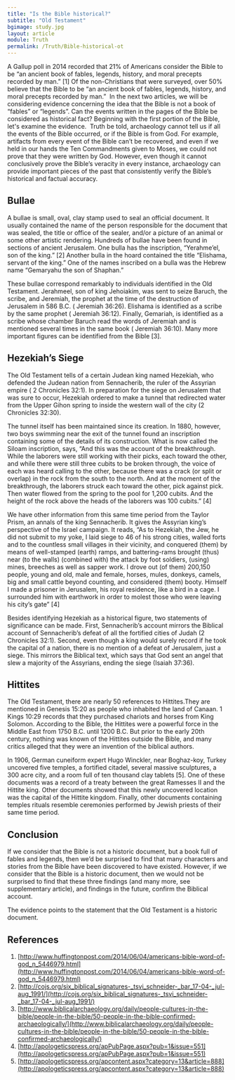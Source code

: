 ```yaml
---
title: "Is the Bible historical?"
subtitle: "Old Testament"
bgimage: study.jpg
layout: article
module: Truth
permalink: /Truth/Bible-historical-ot
---
```


A Gallup poll in 2014 recorded that 21% of Americans consider the Bible to be “an ancient book of fables, legends, history, and moral precepts recorded by man.” [1] Of the non-Christians that were surveyed, over 50% believe that the Bible to be “an ancient book of fables, legends, history, and moral precepts recorded by man.”
​
In the next two articles, we will be considering evidence concerning the idea that the Bible is not a book of “fables” or “legends”. Can the events written in the pages of the Bible be considered as historical fact? Beginning with the first portion of the Bible, let's examine the evidence.
​
Truth be told, archaeology cannot tell us if all the events of the Bible occurred, or if the Bible is from God. For example, artifacts from every event of the Bible can’t be recovered, and even if we held in our hands the Ten Commandments given to Moses, we could not prove that they were written by God. However, even though it cannot conclusively prove the Bible’s veracity in every instance, archaeology can provide important pieces of the past that consistently verify the Bible’s historical and factual accuracy.
 
## Bullae
A bullae is small, oval, clay stamp used to seal an official document. It usually contained the name of the person responsible for the document that was sealed, the title or office of the sealer, and/or a picture of an animal or some other artistic rendering. Hundreds of bullae have been found in sections of ancient Jerusalem. One bulla has the inscription, “Yerahme’el, son of the king.” [2] Another bulla in the hoard contained the title “Elishama, servant of the king.” One of the names inscribed on a bulla was the Hebrew name “Gemaryahu the son of Shaphan.”
 
These bullae correspond remarkably to individuals identified in the Old Testament. Jerahmeel, son of king Jehoiakim, was sent to seize Baruch, the scribe, and Jeremiah, the prophet at the time of the destruction of Jerusalem in 586 B.C. ( Jeremiah 36:26). Elishama is identified as a scribe by the same prophet ( Jeremiah 36:12). Finally, Gemariah, is identified as a scribe whose chamber Baruch read the words of Jeremiah and is mentioned several times in the same book ( Jeremiah 36:10). Many more important figures can be identified from the Bible [3].
 
## Hezekiah’s Siege
The Old Testament tells of a certain Judean king named Hezekiah, who defended the Judean nation from Sennacherib, the ruler of the Assyrian empire ( 2 Chronicles 32:1). In preparation for the siege on Jerusalem that was sure to occur, Hezekiah ordered to make a tunnel that redirected water from the Upper Gihon spring to inside the western wall of the city                 (2 Chronicles 32:30).
 
The tunnel itself has been maintained since its creation. In 1880, however, two boys swimming near the exit of the tunnel found an inscription containing some of the details of its construction. What is now called the Siloam inscription, says, “And this was the account of the breakthrough. While the laborers were still working with their picks, each toward the other, and while there were still three cubits to be broken through, the voice of each was heard calling to the other, because there was a crack (or split or overlap) in the rock from the south to the north. And at the moment of the breakthrough, the laborers struck each toward the other, pick against pick. Then water flowed from the spring to the pool for 1,200 cubits. And the height of the rock above the heads of the laborers was 100 cubits.” [4]
 
We have other information from this same time period from the Taylor Prism, an annals of the king Sennacherib. It gives the Assyrian king’s perspective of the Israel campaign. It reads, “As to Hezekiah, the Jew, he did not submit to my yoke, I laid siege to 46 of his strong cities, walled forts and to the countless small villages in their vicinity, and conquered (them) by means of well-stamped (earth) ramps, and battering-rams brought (thus) near (to the walls) (combined with) the attack by foot soldiers, (using) mines, breeches as well as sapper work. I drove out (of them) 200,150 people, young and old, male and female, horses, mules, donkeys, camels, big and small cattle beyond counting, and considered (them) booty. Himself I made a prisoner in Jerusalem, his royal residence, like a bird in a cage. I surrounded him with earthwork in order to molest those who were leaving his city’s gate” [4]
 
Besides identifying Hezekiah as a historical figure, two statements of significance can be made. First, Sennacherib’s account mirrors the Biblical account of Sennacherib’s defeat of all the fortified cities of Judah (2 Chronicles 32:1). Second, even though a king would surely record if he took the capital of a nation, there is no mention of a defeat of Jerusalem, just a siege. This mirrors the Biblical text, which says that God sent an angel that slew a majority of the Assyrians, ending the siege (Isaiah 37:36).
 
## Hittites
The Old Testament, there are nearly 50 references to Hittites.They are mentioned in   Genesis 15:20 as people who inhabited the land of Canaan. 1 Kings 10:29 records that they purchased chariots and horses from King Solomon. According to the Bible, the Hittites were a powerful force in the Middle East from 1750 B.C. until 1200 B.C. But prior to the early 20th century, nothing was known of the Hittites outside the Bible, and many critics alleged that they were an invention of the biblical authors.
 
In 1906, German cuneiform expert Hugo Winckler, near Boghaz-koy, Turkey uncovered five temples, a fortified citadel, several massive sculptures, a 300 acre city, and a room full of ten thousand clay tablets [5]. One of these documents was a record of a treaty between the great Ramesses II and the Hittite king. Other documents showed that this newly uncovered location was the capital of the Hittite kingdom. Finally, other documents containing temples rituals resemble ceremonies performed by Jewish priests of their same time period.
 
## Conclusion
If we consider that the Bible is not a historic document, but a book full of fables and legends, then we’d be surprised to find that many characters and stories from the Bible have been discovered to have existed. However, if we consider that the Bible is a historic document, then we would not be surprised to find that these three findings (and many more, see supplementary article), and findings in the future, confirm the Biblical account.
 
The evidence points to the statement that the Old Testament is a historic document.
 
## References
1. [http://www.huffingtonpost.com/2014/06/04/americans-bible-word-of-god_n_5446979.html](http://www.huffingtonpost.com/2014/06/04/americans-bible-word-of-god_n_5446979.html)
2. [http://cojs.org/six_biblical_signatures-_tsvi_schneider-_bar_17-04-_jul-aug_1991/](http://cojs.org/six_biblical_signatures-_tsvi_schneider-_bar_17-04-_jul-aug_1991/)
3. [http://www.biblicalarchaeology.org/daily/people-cultures-in-the-bible/people-in-the-bible/50-people-in-the-bible-confirmed-archaeologically/](http://www.biblicalarchaeology.org/daily/people-cultures-in-the-bible/people-in-the-bible/50-people-in-the-bible-confirmed-archaeologically/)
4. [http://apologeticspress.org/apPubPage.aspx?pub=1&issue=551](http://apologeticspress.org/apPubPage.aspx?pub=1&issue=551)
5. [http://apologeticspress.org/apcontent.aspx?category=13&article=888](http://apologeticspress.org/apcontent.aspx?category=13&article=888)
